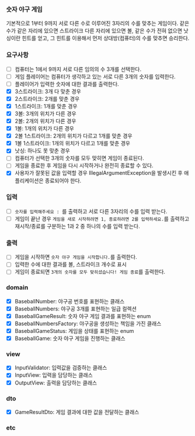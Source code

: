 ### 숫자 야구 게임

기본적으로 1부터 9까지 서로 다른 수로 이루어진 3자리의 수를 맞추는 게임이다.
같은 수가 같은 자리에 있으면 스트라이크 다른 자리에 있으면 볼, 같은 수가 전혀 없으면 낫싱이란 힌트를 얻고, 그 힌트를 이용해서 먼저 상대방(컴퓨터)의 수를 맞추면 승리한다.

### 요구사항

- [ ]  컴퓨터는 1에서 9까지 서로 다른 임의의 수 3개를 선택한다.
- [ ]  게임 플레이어는 컴퓨터가 생각하고 있는 서로 다른 3개의 숫자를 입력한다.
- [ ]  플레이어가 입력한 숫자에 대한 결과를 출력한다.
- [x]  3스트라이크: 3개 다 맞춘 경우
- [x]  2스트라이크: 2개를 맞춘 경우
- [x]  1스트라이크: 1개를 맞춘 경우
- [x]  3볼: 3개의 위치가 다른 경우
- [x]  2볼: 2개의 위치가 다른 경우
- [x]  1볼: 1개의 위치가 다른 경우
- [x]  2볼 1스트라이크: 2개의 위치가 다르고 1개를 맞춘 경우
- [x]  1볼 1스트라이크: 1개의 위치가 다르고 1개를 맞춘 경우
- [x]  낫싱: 하나도 못 맞춘 경우
- [ ]  컴퓨터가 선택한 3개의 숫자를 모두 맞히면 게임이 종료된다.
- [ ]  게임을 종료한 후 게임을 다시 시작하거나 완전히 종료할 수 있다.
- [x]  사용자가 잘못된 값을 입력할 경우 IllegalArgumentException을 발생시킨 후 애플리케이션은 종료되어야 한다.

### 입력

- [ ]  `숫자를 입력해주세요 : `를 출력하고 서로 다른 3자리의 수를 입력 받는다.
- [ ]  게임이 끝난 경우 `게임을 새로 시작하려면 1, 종료하려면 2를 입력하세요.`를 출력하고 재시작/종료를 구분하는 1과 2 중 하나의 수를 입력 받는다.

### 출력

- [ ]  게임을 시작하면 `숫자 야구 게임을 시작합니다.`를 출력한다.
- [ ]  입력한 수에 대한 결과를 볼, 스트라이크 개수로 표시
- [ ]  게임이 종료되면 `3개의 숫자를 모두 맞히셨습니다! 게임 종료`를 출력한다.

### domain

- [x]  BaseballNumber: 야구공 번호를 표현하는 클래스
- [x]  BaseballNumbers: 야구공 3개를 표현하는 일급 컬렉션
- [x]  BaseballGameResult: 숫자 야구 게임 결과를 표현하는 enum
- [x]  BaseballNumbersFactory: 야구공을 생성하는 책임을 가진 클래스
- [x]  BaseballGameStatus: 게임을 상태를 표현하는 enum
- [x]  BaseballGame: 숫자 야구 게임을 진행하는 클래스

### view

- [x]  InputValidator: 입력값을 검증하는 클래스
- [x]  InputView: 입력을 담당하는 클래스
- [x]  OutputView: 출력을 담당하는 클래스

### dto

- [x]  GameResultDto: 게임 결과에 대한 값을 전달하는 클래스

### etc
